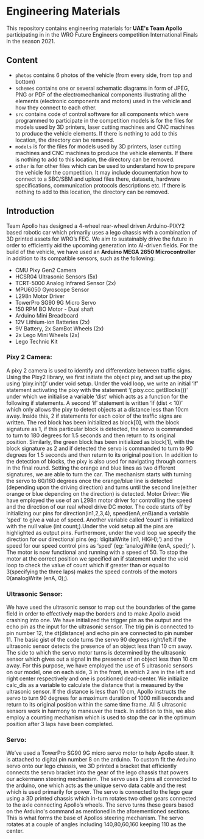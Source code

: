 # Engineering Materials

This repository contains engineering materials for **UAE's Team Apollo** participating  in in the WRO Future Engineers competition International Finals in the season 2021.

## Content

* `photos` contains 6 photos of the vehicle (from every side, from top and bottom)
* `schemes` contains one or several schematic diagrams in form of JPEG, PNG or PDF of the electromechanical components illustrating all the elements (electronic components and motors) used in the vehicle and how they connect to each other.
* `src` contains code of control software for all components which were programmed to participate in the competition
models is for the files for models used by 3D printers, laser cutting machines and CNC machines to produce the vehicle elements. If there is nothing to add to this location, the directory can be removed.
* `models` is for the files for models used by 3D printers, laser cutting machines and CNC machines to produce the vehicle elements. If there is nothing to add to this location, the directory can be removed.
* `other` is for other files which can be used to understand how to prepare the vehicle for the competition. It may include documentation how to connect to a SBC/SBM and upload files there, datasets, hardware specifications, communication protocols descriptions etc. If there is nothing to add to this location, the directory can be removed.

## Introduction

Team Apollo has designed a 4-wheel rear-wheel driven Arduino-PIXY2 based robotic car which primarily uses a lego chassis with a combination of 3D printed assets for WRO’s FEC. 
We aim to sustainably drive the future in order to efficiently aid the upcoming generation into AI-driven fields. 
For the build of the vehicle, we have used an **Arduino MEGA 2650 Microcontroller** in addition to its compatible sensors, such as the following:
* CMU Pixy Gen2 Camera
* HCSR04 Ultrasonic Sensors (5x)
* TCRT-5000 Analog Infrared Sensor (2x)
* MPU6050 Gyroscope Sensor
* L298n Motor Driver
* TowerPro SG90 9G Micro Servo
* 150 RPM BO Motor - Dual shaft
* Arduino Mini Breadboard
* 12V Lithium-ion Batteries (2x)
* 9V Battery, 2x SamBot Wheels (2x)
* 2x Lego Mini Wheels (2x)
* Lego Technic Kit



### Pixy 2 Camera:

A pixy 2 camera is used to identify and differentiate between traffic signs. Using the Pixy2 library, we first initiate the object pixy, and set up the pixy using ‘pixy.init()’ under void setup. Under the void loop, we write an initial ‘if’ statement activating the pixy with the statement ‘( pixy.ccc.getBlocks())’ under which we initialise a variable ‘dist’ which acts as a function for the following if statements.
A second ‘if’ statement is written ‘if (dist < 10)’ which only allows the pixy to detect objects at a distance less than 10cm away. Inside this, 2 if statements for each color of the traffic signs are written. The red block has been initialized as block[0], with the block signature as 1, if this particular block is detected, the servo is commanded to turn to 180 degrees for 1.5 seconds and then return to its original position. Similarly, the green block has been initialized as block[1], with the block signature as 2 and if detected the servo is commanded to turn to 90 degrees for 1.5 seconds and then return to its original position.
In addition to the detection of blocks, the pixy is also used for navigating through corners in the final round. Setting the orange and blue lines as two different signatures, we are able to turn the car. The mechanism starts with turning the servo to 60/160 degrees once the orange/blue line is detected (depending upon the driving direction) and turns until the second line(either orange or blue depending on the direction) is detected.
Motor Driver: We have employed the use of an L298n motor driver for controlling the speed and the direction of our real wheel drive DC motor. The code starts off by initializing our pins for direction(in1,2,3,4), speed(enA,enB)and a variable ‘sped’ to give a value of speed. Another variable called ‘count’ is initialized with the null value (int count;).Under the void setup all the pins are highlighted as output pins. Furthermore, under the void loop we specify the direction for our directional pins (eg: ‘digitalWrite (in1, HIGH);’) and the speed for our speed control pins as ‘sped’ (eg: ‘analogWrite (enA, sped);’ ). The motor is now functional and running with a speed of 50. To stop the motor at the correct position we specified an if statement under the void loop to check the value of count which if greater than or equal to 3(specifying the three laps) makes the speed controls of the motors 0(analogWrite (enA, 0);).

### Ultrasonic Sensor:

We have used the ultrasonic sensor to map out the boundaries of the game field in order to effectively map the borders and to make Apollo avoid crashing into one. We have initialized the trigger pin as the output and the echo pin as the input for the ultrasonic sensor. The trig pin is connected to pin number 12, the dt(distance) and echo pin are connected to pin number 11. The basic gist of the code turns the servo 90 degrees right/left if the ultrasonic sensor detects the presence of an object less than 10 cm away. The side to which the servo motor turns is determined by the ultrasonic sensor which gives out a signal in the presence of an object less than 10 cm away. For this purpose, we have employed the use of 5 ultrasonic sensors on our model, one on each side, 3 in the front, in which 2 are in the left and right center respectively and one is positioned dead-center. We initialize calc_dis as a variable to calculate the distance that is measured by the ultrasonic sensor. If the distance is less than 10 cm, Apollo instructs the servo to turn 90 degrees for a maximum duration of 1000 milliseconds and return to its original position within the same time frame. All 5 ultrasonic sensors work in harmony to maneuver the track. In addition to this, we also employ a counting mechanism which is used to stop the car in the optimum position after 3 laps have been completed.

### Servo:

We’ve used a TowerPro SG90 9G micro servo motor to help Apollo steer. It is attached to digital pin number 8 on the arduino. To custom fit the Arduino servo onto our lego chassis, we 3D printed a bracket that efficiently connects the servo bracket into the gear of the lego chassis that powers our ackermann steering mechanism. The servo uses 3 pins all connected to the arduino, one which acts as the unique servo data cable and the rest which is used primarily for power. The servo is connected to the lego gear using a 3D printed chassis which in-turn rotates two other gears connected to the axle connecting Apollo’s wheels. The servo turns these gears based on the Arduino's command as mentioned in the aforementioned sections. This is what forms the base of Apollos steering mechanism. The servo rotates at a couple of angles including 140,80,60,160 keeping 110 as the center.
